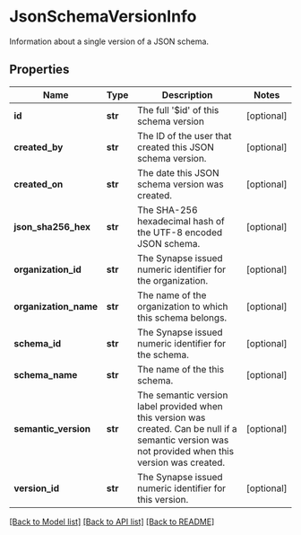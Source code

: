 # JsonSchemaVersionInfo

Information about a single version of a JSON schema.
## Properties
Name | Type | Description | Notes
------------ | ------------- | ------------- | -------------
**id** | **str** | The full &#39;$id&#39; of this schema version  | [optional] 
**created_by** | **str** | The ID of the user that created this JSON schema version. | [optional] 
**created_on** | **str** | The date this JSON schema version was created. | [optional] 
**json_sha256_hex** | **str** | The SHA-256 hexadecimal hash of the UTF-8 encoded JSON schema. | [optional] 
**organization_id** | **str** | The Synapse issued numeric identifier for the organization. | [optional] 
**organization_name** | **str** | The name of the organization to which this schema belongs. | [optional] 
**schema_id** | **str** | The Synapse issued numeric identifier for the schema. | [optional] 
**schema_name** | **str** | The name of the this schema. | [optional] 
**semantic_version** | **str** | The semantic version label provided when this version was created. Can be null if a semantic version was not provided when this version was created.  | [optional] 
**version_id** | **str** | The Synapse issued numeric identifier for this version. | [optional] 

[[Back to Model list]](../README.md#documentation-for-models) [[Back to API list]](../README.md#documentation-for-api-endpoints) [[Back to README]](../README.md)


